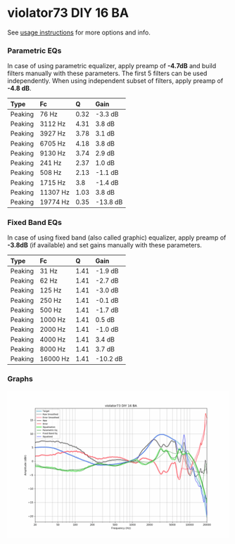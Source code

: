 # violator73 DIY 16 BA
See [usage instructions](https://github.com/jaakkopasanen/AutoEq#usage) for more options and info.

### Parametric EQs
In case of using parametric equalizer, apply preamp of **-4.7dB** and build filters manually
with these parameters. The first 5 filters can be used independently.
When using independent subset of filters, apply preamp of **-4.8 dB**.

| Type    | Fc       |    Q | Gain     |
|:--------|:---------|:-----|:---------|
| Peaking | 76 Hz    | 0.32 | -3.3 dB  |
| Peaking | 3112 Hz  | 4.31 | 3.8 dB   |
| Peaking | 3927 Hz  | 3.78 | 3.1 dB   |
| Peaking | 6705 Hz  | 4.18 | 3.8 dB   |
| Peaking | 9130 Hz  | 3.74 | 2.9 dB   |
| Peaking | 241 Hz   | 2.37 | 1.0 dB   |
| Peaking | 508 Hz   | 2.13 | -1.1 dB  |
| Peaking | 1715 Hz  | 3.8  | -1.4 dB  |
| Peaking | 11307 Hz | 1.03 | 3.8 dB   |
| Peaking | 19774 Hz | 0.35 | -13.8 dB |

### Fixed Band EQs
In case of using fixed band (also called graphic) equalizer, apply preamp of **-3.8dB**
(if available) and set gains manually with these parameters.

| Type    | Fc       |    Q | Gain     |
|:--------|:---------|:-----|:---------|
| Peaking | 31 Hz    | 1.41 | -1.9 dB  |
| Peaking | 62 Hz    | 1.41 | -2.7 dB  |
| Peaking | 125 Hz   | 1.41 | -3.0 dB  |
| Peaking | 250 Hz   | 1.41 | -0.1 dB  |
| Peaking | 500 Hz   | 1.41 | -1.7 dB  |
| Peaking | 1000 Hz  | 1.41 | 0.5 dB   |
| Peaking | 2000 Hz  | 1.41 | -1.0 dB  |
| Peaking | 4000 Hz  | 1.41 | 3.4 dB   |
| Peaking | 8000 Hz  | 1.41 | 3.7 dB   |
| Peaking | 16000 Hz | 1.41 | -10.2 dB |

### Graphs
![](./violator73%20DIY%2016%20BA.png)